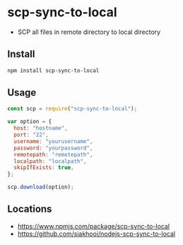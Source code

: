 # scp-sync-to-local

- SCP all files in remote directory to local directory

## Install

```bash
npm install scp-sync-to-local
```

## Usage

```js
const scp = require("scp-sync-to-local");

var option = {
  host: "hostname",
  port: "22",
  username: "yourusername",
  password: "yourpassword",
  remotepath: "remotepath",
  localpath: "localpath",
  skipIfExists: true,
};

scp.download(option);
```

## Locations

- <https://www.npmjs.com/package/scp-sync-to-local>
- <https://github.com/siakhooi/nodejs-scp-sync-to-local>

